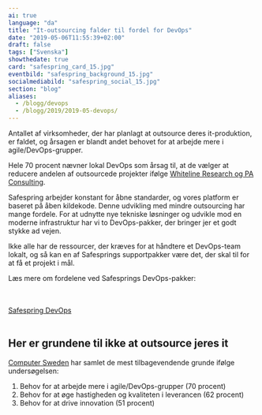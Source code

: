 ```yaml
---
ai: true
language: "da"
title: "It-outsourcing falder til fordel for DevOps"
date: "2019-05-06T11:55:39+02:00"
draft: false
tags: ["Svenska"]
showthedate: true
card: "safespring_card_15.jpg"
eventbild: "safespring_background_15.jpg"
socialmediabild: "safespring_social_15.jpg"
section: "blog"
aliases:
  - /blogg/devops
  - /blogg/2019/2019-05-devops/
---
```

<div class="ingress"><p>Antallet af virksomheder, der har planlagt at outsource deres it-produktion, er faldet, og årsagen er blandt andet behovet for at arbejde mere i agile/DevOps-grupper.</p></div>

Hele 70 procent nævner lokal DevOps som årsag til, at de vælger at reducere andelen af outsourcede projekter ifølge [Whiteline Research og PA Consulting](https://computersweden.idg.se/2.2683/1.718033/digitaliseringsvagen-bromsar-outsourcing).

Safespring arbejder konstant for åbne standarder, og vores platform er baseret på åben kildekode. Denne udvikling med mindre outsourcing har mange fordele. For at udnytte nye tekniske løsninger og udvikle mod en moderne infrastruktur har vi to DevOps-pakker, der bringer jer et godt stykke ad vejen.

Ikke alle har de ressourcer, der kræves for at håndtere et DevOps-team lokalt, og så kan en af Safesprings supportpakker være det, der skal til for at få et projekt i mål.

Læs mere om fordelene ved Safesprings DevOps-pakker:

<br><br><a href="/devops" id="button">Safespring DevOps</a><br><br>

## Her er grundene til ikke at outsource jeres it

[Computer Sweden](https://computersweden.idg.se/2.2683/1.718033/digitaliseringsvagen-bromsar-outsourcing) har samlet de mest tilbagevendende grunde ifølge undersøgelsen:

1. Behov for at arbejde mere i agile/DevOps-grupper (70 procent)
2. Behov for at øge hastigheden og kvaliteten i leverancen (62 procent)
3. Behov for at drive innovation (51 procent)